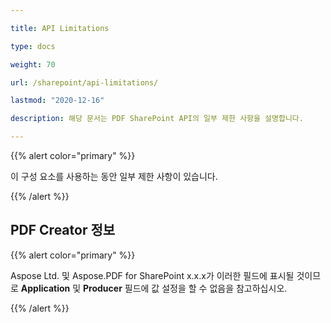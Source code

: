 ```yaml
---

title: API Limitations 

type: docs

weight: 70

url: /sharepoint/api-limitations/

lastmod: "2020-12-16"

description: 해당 문서는 PDF SharePoint API의 일부 제한 사항을 설명합니다.

---
```




{{% alert color="primary" %}}



이 구성 요소를 사용하는 동안 일부 제한 사항이 있습니다.



{{% /alert %}}

## PDF Creator 정보



{{% alert color="primary" %}}



Aspose Ltd. 및 Aspose.PDF for SharePoint x.x.x가 이러한 필드에 표시될 것이므로 **Application** 및 **Producer** 필드에 값 설정을 할 수 없음을 참고하십시오.





{{% /alert %}}